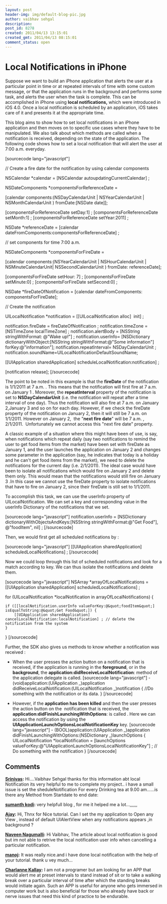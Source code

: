 ```yaml
---
layout: post
header-img: img/default-blog-pic.jpg
author: vaibhav sehgal
description: 
post_id: 8278
created: 2011/04/13 13:15:01
created_gmt: 2011/04/13 08:15:01
comment_status: open
---
```


# Local Notifications in iPhone

Suppose we want to build an iPhone application that alerts the user at a particular point in time or at repeated intervals of time with some custom message, or that the application runs in the background and performs some task, and alerts the user when the task is complete. This can be accomplished in iPhone using **local notifications,** which were introduced in iOS 4.0. Once a local notification is scheduled by an application, iOS takes care of it and presents it at the appropriate time.

This blog aims to show how to set local notifications in an iPhone application and then moves on to specific use cases where they have to be manipulated. We also talk about which methods are called when a notification is received, depending on the state of the application.  The following code shows how to set a local notification that will alert the user at 7:00 a.m. everyday.

[sourcecode lang="javascript"]

// Create a fire date for the notification by using calendar components

NSCalendar *calendar = [NSCalendar autoupdatingCurrentCalendar] ;

NSDateComponents *componentsForReferenceDate =

[calendar components:(NSDayCalendarUnit | NSYearCalendarUnit | NSMonthCalendarUnit ) fromDate:[NSDate date]];

[componentsForReferenceDate setDay:1] ; [componentsForReferenceDate setMonth:1] ; [componentsForReferenceDate setYear:2011] ;

NSDate *referenceDate = [calendar dateFromComponents:componentsForReferenceDate] ;

// set components for time 7:00 a.m.

NSDateComponents *componentsForFireDate =

[calendar components:(NSYearCalendarUnit | NSHourCalendarUnit | NSMinuteCalendarUnit| NSSecondCalendarUnit ) fromDate: referenceDate];

[componentsForFireDate setHour: 7] ; [componentsForFireDate setMinute:0] ; [componentsForFireDate setSecond:0] ;

NSDate *fireDateOfNotification = [calendar dateFromComponents: componentsForFireDate];

// Create the notification

UILocalNotification *notification = [[UILocalNotification alloc]  init] ;

notification.fireDate = fireDateOfNotification ; notification.timeZone = [NSTimeZone localTimeZone] ; notification.alertBody = [NSString stringWithFormat: @"Wake up!"] ; notification.userInfo= [NSDictionary dictionaryWithObject:[NSString stringWithFormat:@"Some information"] forKey:@"information"]; notification.repeatInterval= NSDayCalendarUnit ; notification.soundName=UILocalNotificationDefaultSoundName;

[[UIApplication sharedApplication] scheduleLocalNotification:notification] ;

[notification release]; [/sourcecode]

The point to be noted in this example is that the **fireDate** of the notification is 1/1/2011 at 7 a.m. . This means that the notification will first fire at 7 a.m. on January 1 . Moreover, the **repeatInterval** property of the notification is set to **NSDayCalendarUnit** (i.e. the notification will repeat after a time interval of one day). Thus the notification will also fire at 7 a.m. on January 2,January 3 and so on for each day. However, if we check the fireDate property of the notification on January 2, then it will still be 7 a.m. on 1/1/2011. However on January 2,  the "**next fire date**" will be 7 a.m. , 2/1/2011.  Unfortunately we cannot access this "next fire date" property.

A classic example of a situation where this might have been of use, is say, when notifications which repeat daily (say two notifications to remind the user to get food items from the market) have been set with fireDate as January 1, and the user launches the application on January 2 and changes some parameter in the application (say, he indicates that today is a holiday and he can't get food items from the market), we need to delete the notifications for the current day (i.e. 2/1/2011). The ideal case would have been to isolate all notifications which would fire on January 2 and delete them only. This would mean that the notifications would still fire on January 3 .In this case we cannot use the fireDate property to isolate notifications that have to fire on January 2, since their fireDate is still set to 1/1/2011.

To accomplish this task, we can use the userInfo property of UILocalNotification. We can set a key and corresponding value in the userInfo Dictionary of the notifications that we set.

[sourcecode lang="javascript"] notification.userInfo = [NSDictionary dictionaryWithObjectsAndKeys:[NSString stringWithFormat:@"Get Food"], @"foodItem", nil] ; [/sourcecode]

Then, we would first get all scheduled notifications by :

[sourcecode lang="javascript"] [[UIApplication sharedApplication] scheduledLocalNotifications] ; [/sourcecode]

Now we could loop through this list of scheduled notifications and look for a match according to key. We can thus isolate the notifications and delete them.

[sourcecode lang="javascript"] NSArray *arrayOfLocalNotifications = [[UIApplication sharedApplication] scheduledLocalNotifications] ;

for (UILocalNotification *localNotification in arrayOfLocalNotifications) {
    
    
    if ([[localNotification.userInfo valueForKey:@&quot;foodItem&quot;] isEqualToString:@&quot;Get Food&quot;]) {
        [[UIApplication sharedApplication] cancelLocalNotification:localNotification] ; // delete the notification from the system
    }
    

} [/sourcecode]

Further, the SDK also gives us methods to know whether a notification was received : 

  * When the user presses the action button on a notification that is received, if the application is running in the **foreground**, or in the **background**, the **application:didReceiveLocalNotification**: method of the application delegate is called.
[sourcecode lang="javascript"] \- (void)application:(UIApplication _)application didReceiveLocalNotification:(UILocalNotification _)notification { //Do something with the notification or its data. } [/sourcecode] 

  * However, if the **application has been killed** and then the user presses the action button on the  notification that is received, the **application:didFinishLaunchingWithOptions**: is called . Here we can access the notification by using the **UIApplicationLaunchOptionsLocalNotificationKey** key.
[sourcecode lang="javascript"] \- (BOOL)application:(UIApplication _)application didFinishLaunchingWithOptions:(NSDictionary _)launchOptions { UILocalNotification *localNotification = [launchOptions valueForKey:@"UIApplicationLaunchOptionsLocalNotificationKey"] ; // Do something with the notification } [/sourcecode]

## Comments

**[Srinivas](#5603 "2011-05-31 16:36:20"):** Hi....Vaibhav Sehgal thanks for this information abt local Notification its very helpful to me to complete my project.. i have a small issue is set the sheduleNotification For every Drinking tea at 9.00 am......is there any Method from Startdate to end date:

**[sumanth kodi](#5609 "2011-06-02 16:11:02"):** very helpfull blog , for me it helped me a lot...,,,,,,

**[Ajay](#5970 "2011-10-03 10:27:18"):** Hi, Thnx for Nice tutorial. Can I set the my application to Open any View , instead of default UIAlertView when any notifications appears ,in background ?

**[Naveen Nagumalli](#5946 "2011-09-27 17:28:12"):** Hi Vaibhav, The article about local notification is good but im not able to retrive the local notification user info when cancelling a particular notification.

**[manoj](#6812 "2012-01-10 18:36:49"):** It was really nice.and i have done local notification with the help of your tutorial. thank u vey much...

**[Charlanne Kallay](#7069 "2012-01-22 18:29:55"):** I am not a programer but am looking for an APP that would alert me at preset intervals to stand instead of sit or to take a walking break over a particular interval of time after which the standing breaks would initiate again. Such an APP is useful for anyone who gets immersed in computer work but is also beneficial for those who already have back or nerve issues that need this kind of practice to be endurable.

